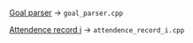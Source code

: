 [Goal parser](https://leetcode.com/problems/goal-parser-interpretation/) -> `goal_parser.cpp`

[Attendence record i](https://leetcode.com/problems/student-attendance-record-i/) -> `attendence_record_i.cpp`